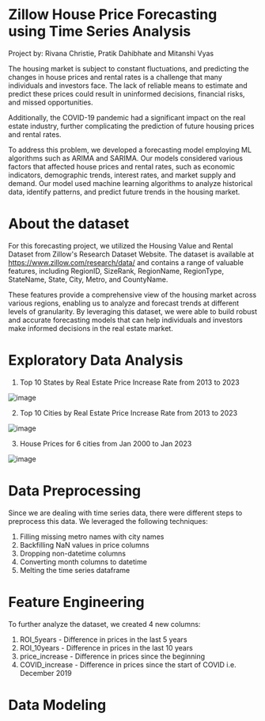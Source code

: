 # Zillow House Price Forecasting using Time Series Analysis

Project by: Rivana Christie, Pratik Dahibhate and Mitanshi Vyas

The housing market is subject to constant fluctuations, and predicting the changes in house prices and rental rates is a challenge that many individuals and investors face. The lack of reliable means to estimate and predict these prices could result in uninformed decisions, financial risks, and missed opportunities. 

Additionally, the COVID-19 pandemic had a significant impact on the real estate industry, further complicating the prediction of future housing prices and rental rates.

To address this problem, we developed a forecasting model employing ML algorithms such as ARIMA and SARIMA. Our models considered various factors that affected house prices and rental rates, such as economic indicators, demographic trends, interest rates, and market supply and demand. Our model used machine learning algorithms to analyze historical data, identify patterns, and predict future trends in the housing market. 

# About the dataset
For this forecasting project, we utilized the Housing Value and Rental Dataset from Zillow's Research Dataset Website. The dataset is available at https://www.zillow.com/research/data/ and contains a range of valuable features, including RegionID, SizeRank, RegionName, RegionType, StateName, State, City, Metro, and CountyName. 

These features provide a comprehensive view of the housing market across various regions, enabling us to analyze and forecast trends at different levels of granularity. By leveraging this dataset, we were able to build robust and accurate forecasting models that can help individuals and investors make informed decisions in the real estate market.

# Exploratory Data Analysis
1. Top 10 States by Real Estate Price Increase Rate from 2013 to 2023

![image](https://github.com/rivanachristie/Time-Series-Analysis-on-Zillow-House-Price-Dataset/assets/98617715/2483c6f1-7e60-480e-ac22-5b4e0e60eeb0)

2. Top 10 Cities by Real Estate Price Increase Rate from 2013 to 2023

![image](https://github.com/rivanachristie/Time-Series-Analysis-on-Zillow-House-Price-Dataset/assets/98617715/79a3e43d-8936-4ca3-81b6-85796e7faac7)

3. House Prices for 6 cities from Jan 2000 to Jan 2023

![image](https://github.com/rivanachristie/Time-Series-Analysis-on-Zillow-House-Price-Dataset/assets/98617715/dad8dcc0-8286-4163-b402-fc4e96effa9c)

# Data Preprocessing
Since we are dealing with time series data, there were different steps to preprocess this data. We leveraged the following techniques:
1. Filling missing metro names with city names
2. Backfilling NaN values in price columns
3. Dropping non-datetime columns
4. Converting month columns to datetime
5. Melting the time series dataframe

# Feature Engineering
To further analyze the dataset, we created 4 new columns:
1. ROI_5years - Difference in prices in the last 5 years
2. ROI_10years - Difference in prices in the last 10 years
3. price_increase - Difference in prices since the beginning
4. COVID_increase - Difference in prices since the start of COVID i.e. December 2019

# Data Modeling

